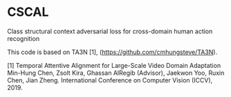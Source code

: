 # CSCAL
Class structural context adversarial loss for cross-domain human action recognition

This code is based on TA3N [1],  (https://github.com/cmhungsteve/TA3N). 

[1] Temporal Attentive Alignment for Large-Scale Video Domain Adaptation Min-Hung Chen, Zsolt Kira, Ghassan AlRegib (Advisor), Jaekwon Yoo, Ruxin Chen, Jian Zheng. International Conference on Computer Vision (ICCV), 2019.

